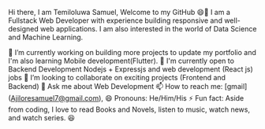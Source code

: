 Hi there, I am Temiloluwa Samuel, Welcome to my GitHub 😄👋
I am a Fullstack Web Developer with experience building responsive and well-designed web applications. 
I am also interested in the world of Data Science and Machine Learning.

🔭 I’m currently working on building more projects to update my portfolio and I'm also learning Mobile development(Flutter).
🌱 I'm currently open to Backend Development Nodejs + Expressjs and web development (React js) jobs
👯 I’m looking to collaborate on exciting projects (Frontend and Backend)
💬 Ask me about Web Development
📫 How to reach me: [gmail] (Ajiloresamuel7@gmail.com),
😄 Pronouns: He/Him/His
⚡ Fun fact: Aside from coding, I love to read Books and Novels, listen to music, watch news, and watch series. 😆
